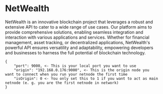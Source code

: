 # NetWealth
NetWealth is an innovative blockchain project that leverages a robust and extensive API to cater to a wide range of use cases. Our platform aims to provide comprehensive solutions, enabling seamless integration and interaction with various applications and services. Whether for financial management, asset tracking, or decentralized applications, NetWealth's powerful API ensures versatility and adaptability, empowering developers and businesses to harness the full potential of blockchain technology.

```
{
    "port": 9000, <- This is your local port you want to use
    "origin": "192.168.0.176:9000", <- This is the origin node you want to connect when you run your netnode the first time
    "isOrigin": 0 <- You only set this to 1 if you want to act as main netnode (e. g. you are the first netnode in network)
}
```
